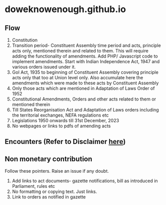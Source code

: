 # doweknowenough.github.io

## Flow
1. Constitution
2. Transition period- Constituent Assembly time period and acts, principle acts only, mentioned therein and related to them. This will require adding the functionality of amendments. Add PHP/ Javascript code to implement amendments. Start with Indian Independence Act, 1947 and various orders issued under it.
3. GoI Act, 1935 to beginning of Constituent Assembly covering principle acts only that too at Union level only. Also accumulate here the amendments which were made to these acts by Constituent Assembly
4. Only those acts which are mentioned in Adaptation of Laws Order of 1952
5. Constitutional Amendments, Orders and other acts related to them or mentioned therein
6. Till States Reorganisation Act and Adaptation of Laws orders including the territorial exchanges, NEFA regulations etc
7. Legislations 1950 onwards till 31st December, 2023
8. No webpages or links to pdfs of amending acts


## Encounters (Refer to Disclaimer [here](https://doweknowenough.github.io/laws-orders/))

## Non monetary contribution
Follow these pointers. Raise an issue if any doubt.
1. Add links to act documents- gazette notifications, bill as introduced in Parliament, rules etc
2. No formatting or copying text. Just links.
3. Link to orders as notified in gazette